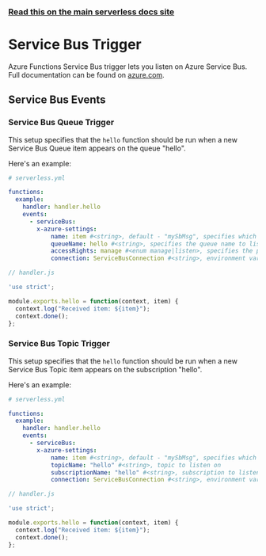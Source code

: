<!--
title: Serverless Framework - Azure Functions Events - Service Bus
menuText: Service Bus
menuOrder: 4
description: Setting up Service Bus Events with Azure Functions via the Serverless Framework
layout: Doc
-->

<!-- DOCS-SITE-LINK:START automatically generated  -->
### [Read this on the main serverless docs site](https://www.serverless.com/framework/docs/providers/azure/events/servicebus)
<!-- DOCS-SITE-LINK:END -->

# Service Bus Trigger

Azure Functions Service Bus trigger lets you listen on Azure Service Bus. Full documentation can be found on [azure.com](https://docs.microsoft.com/en-us/azure/azure-functions/functions-bindings-service-bus).

## Service Bus Events

### Service Bus Queue Trigger

This setup specifies that the `hello` function should be run when a new Service Bus Queue item appears on the queue "hello".

Here's an example:

```yml
# serverless.yml

functions:
  example:
    handler: handler.hello
    events:
      - serviceBus:
        x-azure-settings:
            name: item #<string>, default - "mySbMsg", specifies which name it's available on `context.bindings`
            queueName: hello #<string>, specifies the queue name to listen on
            accessRights: manage #<enum manage|listen>, specifies the permission to use when listening on the queue (manage will create queue if not exists)
            connection: ServiceBusConnection #<string>, environment variable which contains Service Bus Namespace Connection String
```

```javascript
// handler.js

'use strict';

module.exports.hello = function(context, item) {
  context.log("Received item: ${item}");
  context.done();
};
```

### Service Bus Topic Trigger

This setup specifies that the `hello` function should be run when a new Service Bus Topic item appears on the subscription "hello".

Here's an example:

```yml
# serverless.yml

functions:
  example:
    handler: handler.hello
    events:
      - serviceBus:
        x-azure-settings:
            name: item #<string>, default - "mySbMsg", specifies which name it's available on `context.bindings` 
            topicName: "hello" #<string>, topic to listen on
            subscriptionName: "hello" #<string>, subscription to listen on
            connection: ServiceBusConnection #<string>, environment variable which contains Service Bus Namespace Connection String
```

```javascript
// handler.js

'use strict';

module.exports.hello = function(context, item) {
  context.log("Received item: ${item}");
  context.done();
};
```
